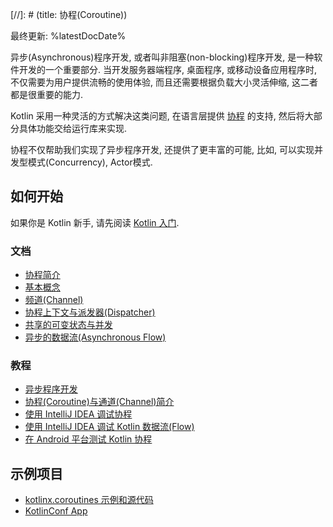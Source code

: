 [//]: # (title: 协程(Coroutine))

最终更新: %latestDocDate%

异步(Asynchronous)程序开发, 或者叫非阻塞(non-blocking)程序开发, 是一种软件开发的一个重要部分.
当开发服务器端程序, 桌面程序, 或移动设备应用程序时, 不仅需要为用户提供流畅的使用体验,
而且还需要根据负载大小灵活伸缩, 这二者都是很重要的能力.

Kotlin 采用一种灵活的方式解决这类问题,
在语言层提供 [协程](https://en.wikipedia.org/wiki/Coroutine) 的支持,
然后将大部分具体功能交给运行库来实现.

协程不仅帮助我们实现了异步程序开发, 还提供了更丰富的可能,
比如, 可以实现并发型模式(Concurrency), Actor模式.

## 如何开始

如果你是 Kotlin 新手, 请先阅读 [Kotlin 入门](getting-started.md).

### 文档

- [协程简介](coroutines-guide.md)
- [基本概念](coroutines-basics.md)
- [频道(Channel)](channels.md)
- [协程上下文与派发器(Dispatcher)](coroutine-context-and-dispatchers.md)
- [共享的可变状态与并发](shared-mutable-state-and-concurrency.md)
- [异步的数据流(Asynchronous Flow)](flow.md)

### 教程

- [异步程序开发](async-programming.md)
- [协程(Coroutine)与通道(Channel)简介](coroutines-and-channels.md)
- [使用 IntelliJ IDEA 调试协程](debug-coroutines-with-idea.md)
- [使用 IntelliJ IDEA 调试 Kotlin 数据流(Flow)](debug-flow-with-idea.md)
- [在 Android 平台测试 Kotlin 协程](https://developer.android.com/kotlin/coroutines/test)

## 示例项目

- [kotlinx.coroutines 示例和源代码](https://github.com/Kotlin/kotlin-coroutines/tree/master/examples)
- [KotlinConf App](https://github.com/JetBrains/kotlinconf-app)
